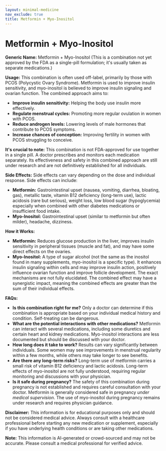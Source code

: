 ```yaml
---
layout: minimal-medicine
nav_exclude: true
title: Metformin + Myo-Inositol
---
```


# Metformin + Myo-Inositol

**Generic Name:** Metformin + Myo-Inositol (This is a combination not yet approved by the FDA as a single-pill formulation; it's usually taken as separate medications.)


**Usage:**  This combination is often used off-label, primarily by those with PCOS (Polycystic Ovary Syndrome).  Metformin is used to improve insulin sensitivity, and myo-inositol is believed to improve insulin signaling and ovarian function. The combined approach aims to:

* **Improve insulin sensitivity:**  Helping the body use insulin more effectively.
* **Regulate menstrual cycles:**  Promoting more regular ovulation in women with PCOS.
* **Reduce androgen levels:**  Lowering levels of male hormones that contribute to PCOS symptoms.
* **Increase chances of conception:**  Improving fertility in women with PCOS struggling to conceive.

**It's crucial to note:** This combination is not FDA-approved for use together in a single pill. A doctor prescribes and monitors each medication separately.  Its effectiveness and safety in this combined approach are still under research and are not definitively established for all individuals.


**Side Effects:** Side effects can vary depending on the dose and individual response.  Side effects can include:

* **Metformin:** Gastrointestinal upset (nausea, vomiting, diarrhea, bloating, gas), metallic taste, vitamin B12 deficiency (long-term use), lactic acidosis (rare but serious),  weight loss, low blood sugar (hypoglycemia) especially when combined with other diabetes medications or insufficient food intake.
* **Myo-Inositol:** Gastrointestinal upset (similar to metformin but often milder), headache, dizziness.


**How it Works:**

* **Metformin:**  Reduces glucose production in the liver, improves insulin sensitivity in peripheral tissues (muscle and fat), and may have some direct effects on the ovaries.
* **Myo-Inositol:**  A type of sugar alcohol (not the same as the inositol found in many supplements, myo-inositol is a specific type).  It enhances insulin signaling within cells and may improve insulin action,  positively influence ovarian function and improve follicle development. The exact mechanisms are not fully elucidated.  The combined effect may have a synergistic impact, meaning the combined effects are greater than the sum of their individual effects.


**FAQs:**

* **Is this combination right for me?** Only a doctor can determine if this combination is appropriate based on your individual medical history and condition.  Self-treating can be dangerous.
* **What are the potential interactions with other medications?** Metformin can interact with several medications, including some diuretics and certain heart and kidney medications. Myo-inositol interactions are less documented but should be discussed with your doctor.
* **How long does it take to work?**  Results can vary significantly between individuals. Some women may see improvements in menstrual regularity within a few months, while others may take longer to see benefits.
* **Are there any long-term risks?**  Long-term use of metformin carries a small risk of vitamin B12 deficiency and lactic acidosis.  Long-term effects of myo-inositol are not fully understood, requiring regular monitoring and discussions with your physician.
* **Is it safe during pregnancy?** The safety of this combination during pregnancy is not established and requires careful consultation with your doctor.  Metformin is generally considered safe in pregnancy *under medical supervision*.  The use of myo-inositol during pregnancy remains under research and requires physician guidance.

**Disclaimer:** This information is for educational purposes only and should not be considered medical advice. Always consult with a healthcare professional before starting any new medication or supplement, especially if you have underlying health conditions or are taking other medications.


**Note:** This information is AI-generated or crowd-sourced and may not be accurate. Please consult a medical professional for verified advice.